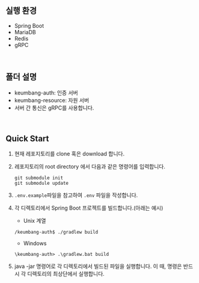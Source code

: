 ## 실행 환경

- Spring Boot
- MariaDB
- Redis
- gRPC

<br>

## 폴더 설명

- keumbang-auth: 인증 서버
- keumbang-resource: 자원 서버
- 서버 간 통신은 gRPC를 사용합니다.

<br>

## Quick Start

1. 현재 레포지토리를 clone 혹은 download 합니다.
   
2. 레포지토리의 root directory 에서 다음과 같은 명령어를 입력합니다.
   ```console
   git submodule init
   git submodule update
   ```

3. `.env.example`파일을 참고하여 `.env` 파일을 작성합니다. 

4. 각 디렉토리에서 Spring Boot 프로젝트를 빌드합니다.(아래는 예시)
   - Unix 계열
   ```console
   /keumbang-auth$ ./gradlew build
   ```
   
   - Windows
   ```console
   \keumbang-auth> .\gradlew.bat build
   ```

5. java -jar 명령어로 각 디렉토리에서 빌드된 파일을 실행합니다.
   이 때, 명령은 반드시 각 디렉토리의 최상단에서 실행합니다.

<br>

